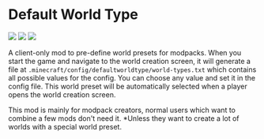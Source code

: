 # Default World Type
[![](https://cf.way2muchnoise.eu/373014.svg?badge_style=flat)](https://www.curseforge.com/minecraft/mc-mods/defaultworldtype) 
[![](https://img.shields.io/modrinth/dt/defaultworldtype?color=00AF5C&label=%E3%85%A4&logo=modrinth&style=flat-square)](https://modrinth.com/mod/defaultworldtype) 
[![](https://img.shields.io/github/issues-raw/MelanX/DefaultWorldType?style=flat-square)](https://github.com/MelanX/DefaultWorldType)

A client-only mod to pre-define world presets for modpacks.
When you start the game and navigate to the world creation screen, it will generate a file at 
`.minecraft/config/defaultworldtype/world-types.txt` which contains all possible values for the config. You can choose
any value and set it in the config file. This world preset will be automatically selected when a player opens the world
creation screen.

This mod is mainly for modpack creators, normal users which want to combine a few mods don't need it. *Unless they want
to create a lot of worlds with a special world preset.
